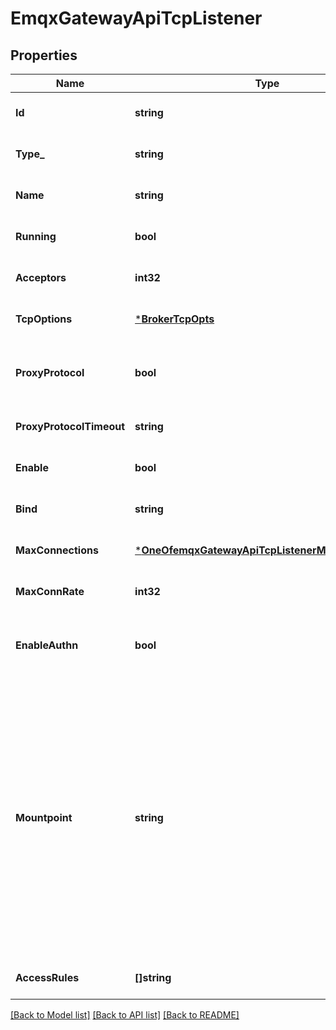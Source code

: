 # EmqxGatewayApiTcpListener

## Properties
Name | Type | Description | Notes
------------ | ------------- | ------------- | -------------
**Id** | **string** | Listener ID | [optional] [default to null]
**Type_** | **string** | Listener Type | [optional] [default to null]
**Name** | **string** | Listener Name | [optional] [default to null]
**Running** | **bool** | Listener Running status | [optional] [default to null]
**Acceptors** | **int32** | Size of the acceptor pool. | [optional] [default to 16]
**TcpOptions** | [***BrokerTcpOpts**](broker.tcp_opts.md) |  | [optional] [default to null]
**ProxyProtocol** | **bool** | Enable the Proxy Protocol V1/2 if the EMQX cluster is deployed behind HAProxy or Nginx.&lt;br/&gt;See: https://www.haproxy.com/blog/haproxy/proxy-protocol/ | [optional] [default to false]
**ProxyProtocolTimeout** | **string** | Timeout for proxy protocol.&lt;br/&gt;EMQX will close the TCP connection if proxy protocol packet is not received within the timeout. | [optional] [default to 15s]
**Enable** | **bool** | Enable the listener. | [optional] [default to true]
**Bind** | **string** | The IP address and port that the listener will bind. | [optional] [default to null]
**MaxConnections** | [***OneOfemqxGatewayApiTcpListenerMaxConnections**](OneOfemqxGatewayApiTcpListenerMaxConnections.md) | Maximum number of concurrent connections. | [optional] [default to 1024]
**MaxConnRate** | **int32** | Maximum connections per second. | [optional] [default to 1000]
**EnableAuthn** | **bool** | Set &lt;code&gt;true&lt;/code&gt; (default) to enable client authentication on this listener. &lt;br/&gt;When set to &lt;code&gt;false&lt;/code&gt; clients will be allowed to connect without authentication. | [optional] [default to true]
**Mountpoint** | **string** | When publishing or subscribing, prefix all topics with a mountpoint string.&lt;br/&gt;The prefixed string will be removed from the topic name when the message is delivered to the subscriber.&lt;br/&gt;The mountpoint is a way that users can use to implement isolation of message routing between different listeners.&lt;br/&gt;For example if a client A subscribes to &#x60;t&#x60; with &#x60;listeners.tcp.\\&lt;name&gt;.mountpoint&#x60; set to &#x60;some_tenant&#x60;,&lt;br/&gt;then the client actually subscribes to the topic &#x60;some_tenant/t&#x60;.&lt;br/&gt;Similarly, if another client B (connected to the same listener as the client A) sends a message to topic &#x60;t&#x60;,&lt;br/&gt;the message is routed to all the clients subscribed &#x60;some_tenant/t&#x60;,&lt;br/&gt;so client A will receive the message, with topic name &#x60;t&#x60;. Set to &#x60;\&quot;\&quot;&#x60; to disable the feature.&lt;br/&gt;Variables in mountpoint string:&lt;br/&gt;&lt;br/&gt;  - &lt;code&gt;${clientid}&lt;/code&gt;: clientid&lt;br/&gt;&lt;br/&gt;  - &lt;code&gt;${username}&lt;/code&gt;: username | [optional] [default to null]
**AccessRules** | **[]string** | The access control rules for this listener.&lt;br/&gt;See: https://github.com/emqtt/esockd#allowdeny | [optional] [default to []]

[[Back to Model list]](../README.md#documentation-for-models) [[Back to API list]](../README.md#documentation-for-api-endpoints) [[Back to README]](../README.md)

